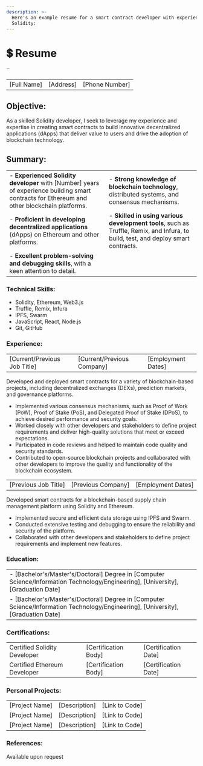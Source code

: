 ```yaml
---
description: >-
  Here's an example resume for a smart contract developer with experience in
  Solidity:
---
```


# 💲 Resume

``

|              |            |                 |
| ------------ | ---------- | --------------- |
| \[Full Name] | \[Address] | \[Phone Number] |

## Objective:

As a skilled Solidity developer, I seek to leverage my experience and expertise in creating smart contracts to build innovative decentralized applications (dApps) that deliver value to users and drive the adoption of blockchain technology.

## Summary:

|                                                                                                                                               |                                                                                                                                   |
| --------------------------------------------------------------------------------------------------------------------------------------------- | --------------------------------------------------------------------------------------------------------------------------------- |
| - **Experienced Solidity developer** with \[Number] years of experience building smart contracts for Ethereum and other blockchain platforms. | - **Strong knowledge of blockchain technology**, distributed systems, and consensus mechanisms.                                   |
| - **Proficient in developing decentralized applications** (dApps) on Ethereum and other platforms.                                            | - **Skilled in using various development tools**, such as Truffle, Remix, and Infura, to build, test, and deploy smart contracts. |
| - **Excellent problem-solving and debugging skills**, with a keen attention to detail.                                                        |                                                                                                                                   |

### Technical Skills:

* Solidity, Ethereum, Web3.js
* Truffle, Remix, Infura
* IPFS, Swarm
* JavaScript, React, Node.js
* Git, GitHub

### Experience:

|                               |                             |                     |
| ----------------------------- | --------------------------- | ------------------- |
| \[Current/Previous Job Title] | \[Current/Previous Company] | \[Employment Dates] |

Developed and deployed smart contracts for a variety of blockchain-based projects, including decentralized exchanges (DEXs), prediction markets, and governance platforms.

* Implemented various consensus mechanisms, such as Proof of Work (PoW), Proof of Stake (PoS), and Delegated Proof of Stake (DPoS), to achieve desired performance and security goals.
* Worked closely with other developers and stakeholders to define project requirements and deliver high-quality solutions that meet or exceed expectations.
* Participated in code reviews and helped to maintain code quality and security standards.
* Contributed to open-source blockchain projects and collaborated with other developers to improve the quality and functionality of the blockchain ecosystem.

|                       |                     |                     |
| --------------------- | ------------------- | ------------------- |
| \[Previous Job Title] | \[Previous Company] | \[Employment Dates] |

Developed smart contracts for a blockchain-based supply chain management platform using Solidity and Ethereum.

* Implemented secure and efficient data storage using IPFS and Swarm.
* Conducted extensive testing and debugging to ensure the reliability and security of the platform.
* Collaborated with other developers and stakeholders to define project requirements and implement new features.

### Education:

|                                                                                                                                       |
| ------------------------------------------------------------------------------------------------------------------------------------- |
| - \[Bachelor's/Master's/Doctoral] Degree in \[Computer Science/Information Technology/Engineering], \[University], \[Graduation Date] |
| - \[Bachelor's/Master's/Doctoral] Degree in \[Computer Science/Information Technology/Engineering], \[University], \[Graduation Date] |

### Certifications:

|                              |                       |                       |
| ---------------------------- | --------------------- | --------------------- |
| Certified Solidity Developer | \[Certification Body] | \[Certification Date] |
| Certified Ethereum Developer | \[Certification Body] | \[Certification Date] |

### Personal Projects:

|                 |                |                 |
| --------------- | -------------- | --------------- |
| \[Project Name] | \[Description] | \[Link to Code] |
| \[Project Name] | \[Description] | \[Link to Code] |
| \[Project Name] | \[Description] | \[Link to Code] |

### References:

Available upon request

